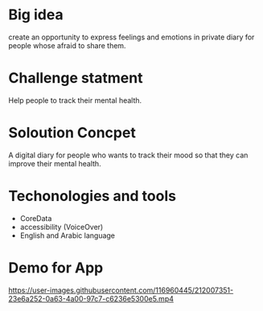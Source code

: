# Big idea
create an opportunity to express feelings and emotions in private diary for people whose afraid to share them.
# Challenge statment
Help people to track their mental health.
# Soloution Concpet
A digital diary for people who wants to track their mood so that they can improve their mental health.
# Techonologies and tools
- CoreData 
- accessibility (VoiceOver)
- English and Arabic language 
# Demo for App
https://user-images.githubusercontent.com/116960445/212007351-23e6a252-0a63-4a00-97c7-c6236e5300e5.mp4



